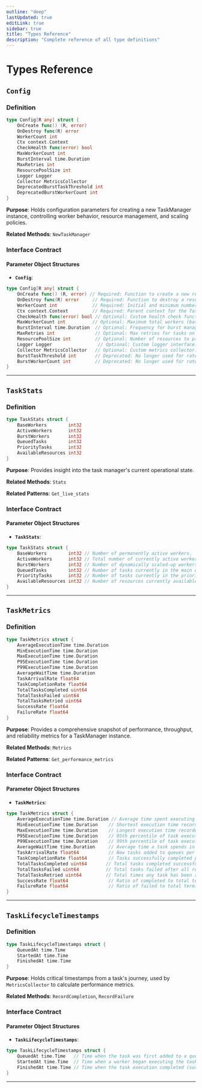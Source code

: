 ```yaml
---
outline: "deep"
lastUpdated: true
editLink: true
sidebar: true
title: "Types Reference"
description: "Complete reference of all type definitions"
---
```

# Types Reference

## `Config`

### Definition



```go
type Config[R any] struct {
	OnCreate func() (R, error)
	OnDestroy func(R) error
	WorkerCount int
	Ctx context.Context
	CheckHealth func(error) bool
	MaxWorkerCount int
	BurstInterval time.Duration
	MaxRetries int
	ResourcePoolSize int
	Logger Logger
	Collector MetricsCollector
	DeprecatedBurstTaskThreshold int
	DeprecatedBurstWorkerCount int
}
```


**Purpose**: Holds configuration parameters for creating a new TaskManager instance, controlling worker behavior, resource management, and scaling policies.

**Related Methods**: `NewTaskManager`

### Interface Contract

#### Parameter Object Structures

- **`Config`**: 

```go
type Config[R any] struct {
	OnCreate func() (R, error) // Required: Function to create a new resource.
	OnDestroy func(R) error     // Required: Function to destroy a resource.
	WorkerCount int             // Required: Initial and minimum number of base workers (must be > 0).
	Ctx context.Context         // Required: Parent context for the TaskManager.
	CheckHealth func(error) bool // Optional: Custom health check function. Defaults to always true.
	MaxWorkerCount int          // Optional: Maximum total workers (base + burst). Defaults to WorkerCount * 2.
	BurstInterval time.Duration  // Optional: Frequency for burst manager checks. Defaults to 100ms. Set to 0 to disable bursting.
	MaxRetries int               // Optional: Max retries for tasks on unhealthy errors. Defaults to 3.
	ResourcePoolSize int         // Optional: Number of resources to pre-allocate for RunTask. Defaults to WorkerCount.
	Logger Logger                 // Optional: Custom logger interface.
	Collector MetricsCollector   // Optional: Custom metrics collector.
	BurstTaskThreshold int       // Deprecated: No longer used for rate-based scaling.
	BurstWorkerCount int         // Deprecated: No longer used for rate-based scaling.
}
```


---

## `TaskStats`

### Definition



```go
type TaskStats struct {
	BaseWorkers        int32
	ActiveWorkers      int32
	BurstWorkers       int32
	QueuedTasks        int32
	PriorityTasks      int32
	AvailableResources int32
}
```


**Purpose**: Provides insight into the task manager's current operational state.

**Related Methods**: `Stats`

**Related Patterns**: `Get_live_stats`

### Interface Contract

#### Parameter Object Structures

- **`TaskStats`**: 

```go
type TaskStats struct {
	BaseWorkers        int32 // Number of permanently active workers.
	ActiveWorkers      int32 // Total number of currently active workers (base + burst).
	BurstWorkers       int32 // Number of dynamically scaled-up workers.
	QueuedTasks        int32 // Number of tasks currently in the main queue.
	PriorityTasks      int32 // Number of tasks currently in the priority queue.
	AvailableResources int32 // Number of resources currently available in the resource pool for RunTask.
}
```


---

## `TaskMetrics`

### Definition



```go
type TaskMetrics struct {
	AverageExecutionTime time.Duration
	MinExecutionTime time.Duration
	MaxExecutionTime time.Duration
	P95ExecutionTime time.Duration
	P99ExecutionTime time.Duration
	AverageWaitTime time.Duration
	TaskArrivalRate float64
	TaskCompletionRate float64
	TotalTasksCompleted uint64
	TotalTasksFailed uint64
	TotalTasksRetried uint64
	SuccessRate float64
	FailureRate float64
}
```


**Purpose**: Provides a comprehensive snapshot of performance, throughput, and reliability metrics for a TaskManager instance.

**Related Methods**: `Metrics`

**Related Patterns**: `Get_performance_metrics`

### Interface Contract

#### Parameter Object Structures

- **`TaskMetrics`**: 

```go
type TaskMetrics struct {
	AverageExecutionTime time.Duration // Average time spent executing a task.
	MinExecutionTime time.Duration    // Shortest execution time recorded.
	MaxExecutionTime time.Duration    // Longest execution time recorded.
	P95ExecutionTime time.Duration    // 95th percentile of task execution time.
	P99ExecutionTime time.Duration    // 99th percentile of task execution time.
	AverageWaitTime time.Duration     // Average time a task spends in a queue.
	TaskArrivalRate float64           // New tasks added to queues per second.
	TaskCompletionRate float64        // Tasks successfully completed per second.
	TotalTasksCompleted uint64       // Total tasks completed successfully since manager started.
	TotalTasksFailed uint64          // Total tasks failed after all retries.
	TotalTasksRetried uint64         // Total times any task has been retried.
	SuccessRate float64               // Ratio of completed to total terminal tasks.
	FailureRate float64               // Ratio of failed to total terminal tasks.
}
```


---

## `TaskLifecycleTimestamps`

### Definition



```go
type TaskLifecycleTimestamps struct {
	QueuedAt time.Time
	StartedAt time.Time
	FinishedAt time.Time
}
```


**Purpose**: Holds critical timestamps from a task's journey, used by `MetricsCollector` to calculate performance metrics.

**Related Methods**: `RecordCompletion`, `RecordFailure`

### Interface Contract

#### Parameter Object Structures

- **`TaskLifecycleTimestamps`**: 

```go
type TaskLifecycleTimestamps struct {
	QueuedAt time.Time   // Time when the task was first added to a queue.
	StartedAt time.Time  // Time when a worker began executing the task.
	FinishedAt time.Time // Time when the task execution completed (successfully or not).
}
```


---

